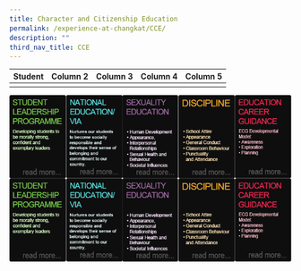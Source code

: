 ```yaml
---
title: Character and Citizenship Education
permalink: /experience-at-changkat/CCE/
description: ""
third_nav_title: CCE
---
```

| Student  | Column 2 | Column 3 | Column 4 | Column 5
| -------- | -------- | -------- | -------- | -------- |
|     |      |      |      |      |



<img src="/images/1-5.png" style="width:20%;float:left">


<img src="/images/2-5.png" style="width:20%;float:left">


<img src="/images/3-5.png" style="width:20%;float:left">


<img src="/images/4-5.png" style="width:20%;float:left">


<img src="/images/5-5.png" style="width:20%;float:left">


<p><a href="/experience-at-changkat/CCE/Student-Leadership-Programme"><img style="width:20%;float:left" src="/images/1-5.png"></a></p>


<p><a href="/experience-at-changkat/CCE/National-Education-VIA"><img style="width:20%;float:left" src="/images/2-5.png"></a></p>


<p><a href="/experience-at-changkat/CCE/Sexuality-Education/"><img style="width:20%;float:left" src="/images/3-5.png"></a></p>

<p><a href="/experience-at-changkat/CCE/Discipline"><img style="width:20%;float:left" src="/images/4-5.png"></a></p>

<p><a href="/experience-at-changkat/CCE/Sexuality-Education/"><img style="width:20%;float:left" src="/images/5-5.png"></a></p>